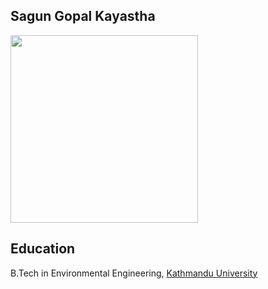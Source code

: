 ## Sagun Gopal Kayastha
<img src="https://redpandanetwork.org/files/_cache/abfd6e4d470a0ab17769a3dc9c4199b6.png"
     width="300" />


## Education
B.Tech in Environmental Engineering, [Kathmandu University](https://ku.edu.np/)